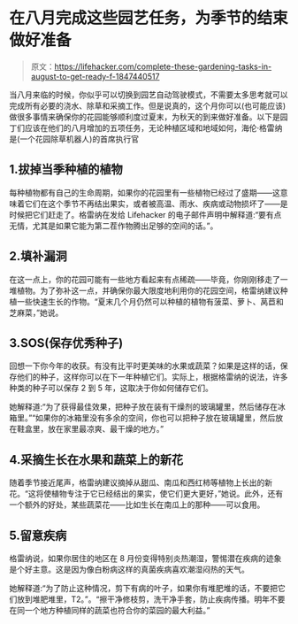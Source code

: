 # 在八月完成这些园艺任务，为季节的结束做好准备

> 原文：<https://lifehacker.com/complete-these-gardening-tasks-in-august-to-get-ready-f-1847440517>

当八月来临的时候，你似乎可以切换到园艺自动驾驶模式，不需要太多思考就可以完成所有必要的浇水、除草和采摘工作。但是说真的，这个月你可以(也可能应该)做很多事情来确保你的花园能够顺利度过夏末，为秋天的到来做好准备。以下是园丁们应该在他们的八月增加的五项任务，无论种植区域和地域如何，海伦·格雷纳是(一个花园除草机器人)的首席执行官



## 1.拔掉当季种植的植物

每种植物都有自己的生命周期，如果你的花园里有一些植物已经过了盛期——这意味着它们在这个季节不再结出果实，或者被高温、雨水、疾病或动物损坏了——是时候把它们赶走了。格雷纳在发给 Lifehacker 的电子邮件声明中解释道:“要有点无情，尤其是如果它能为第二茬作物腾出足够的空间的话。”。

## 2.填补漏洞

在这一点上，你的花园可能有一些地方看起来有点稀疏——毕竟，你刚刚移走了一堆植物。为了弥补这一点，并确保你最大限度地利用你的花园空间，格雷纳建议种植一些快速生长的作物。“夏末几个月仍然可以种植的植物有菠菜、萝卜、莴苣和芝麻菜，”她说。

## 3.SOS(保存优秀种子)

回想一下你今年的收获。有没有比平时更美味的水果或蔬菜？如果是这样的话，保存他们的种子，这样你可以在下一年种植它们。实际上，根据格雷纳的说法，许多种类的种子可以保存 2 到 5 年，这取决于你如何储存它们。

她解释道:“为了获得最佳效果，把种子放在装有干燥剂的玻璃罐里，然后储存在冰箱里。”“如果你的冰箱里没有多余的空间，你也可以把种子放在玻璃罐里，然后放在鞋盒里，放在家里最凉爽、最干燥的地方。”

## 4.采摘生长在水果和蔬菜上的新花

随着季节接近尾声，格雷纳建议摘掉从甜瓜、南瓜和西红柿等植物上长出的新花。“这将使植物专注于它已经结出的果实，使它们更大更好，”她说。此外，还有一个额外的好处，某些蔬菜花——比如生长在南瓜上的那种——可以食用。

## 5.留意疾病

格雷纳说，如果你居住的地区在 8 月份变得特别炎热潮湿，警惕潜在疾病的迹象是个好主意。这是因为像白粉病这样的真菌疾病喜欢潮湿闷热的天气。

她解释道:“为了防止这种情况，剪下有病的叶子，如果你有堆肥堆的话，不要把它们放到堆肥堆里，T2。”。“擦干净修枝剪，洗干净手套，防止疾病传播。明年不要在同一个地方种植同样的蔬菜也符合你的菜园的最大利益。”